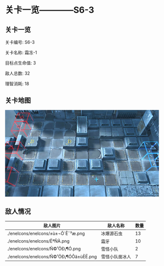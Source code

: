 # 关卡一览————S6-3


## 关卡一览

关卡编号: S6-3

关卡名称: 霜冻-1

目标点生命值: 3

敌人总数: 32

理智消耗: 18


## 关卡地图
![S6-3](./oprMap/S6-3.png)

## 敌人情况

| 敌人图片 | 敌人名称 | 数量  |
|---------|-----|-----|
| ./eneIcons/eneIcons/±ù±¬Ô´Ê¯³æ.png| 冰爆源石虫  |   13  |
| ./eneIcons/eneIcons/ËªÑÀ.png| 霜牙  |   10  |
| ./eneIcons/eneIcons/Ñ©¹ÖÐ¡¶Ó.png| 雪怪小队  |   2  |
| ./eneIcons/eneIcons/Ñ©¹ÖÐ¡¶ÓÔä±ùÈË.png| 雪怪小队凿冰人  |   7  |
